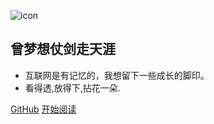 ![icon](https://cdn.jsdelivr.net/gh/wugenqiang/StaticRepo/images/icon.png)

## 曾梦想仗剑走天涯

- 互联网是有记忆的，我想留下一些成长的脚印。
- 看得透,放得下,拈花一朵.


[GitHub](https://github.com/zhoujingfighting/boke)
[开始阅读](README.md)
